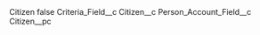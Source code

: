 <?xml version="1.0" encoding="UTF-8"?>
<CustomMetadata xmlns="http://soap.sforce.com/2006/04/metadata" xmlns:xsi="http://www.w3.org/2001/XMLSchema-instance" xmlns:xsd="http://www.w3.org/2001/XMLSchema">
    <label>Citizen</label>
    <protected>false</protected>
    <values>
        <field>Criteria_Field__c</field>
        <value xsi:type="xsd:string">Citizen__c</value>
    </values>
    <values>
        <field>Person_Account_Field__c</field>
        <value xsi:type="xsd:string">Citizen__pc</value>
    </values>
</CustomMetadata>
